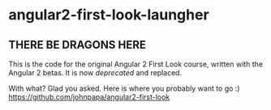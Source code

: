 # angular2-first-look-laungher

## THERE BE DRAGONS HERE

This is the code for the original Angular 2 First Look course, written with the Angular 2 betas. It is now *deprecated* and replaced.

With what?  Glad you asked. Here is where you probably want to go :) https://github.com/johnpapa/angular2-first-look

